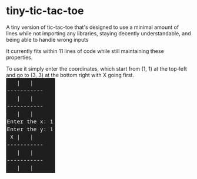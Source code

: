 # tiny-tic-tac-toe
A tiny version of tic-tac-toe that's designed to use a minimal amount of lines while not importing any libraries, staying decently understandable, and being able to handle wrong inputs 

It currently fits within 11 lines of code while still maintaining these properties.

To use it simply enter the coordinates, which start from (1, 1) at the top-left and go to (3, 3) at the bottom right with X going first. <br/>
![An example of how to play](https://github.com/RandomGamingDev/tiny-tic-tac-toe/blob/main/example-image.png)
